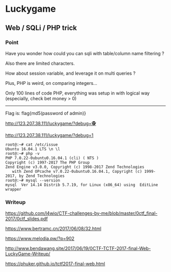 
# Luckygame
## Web / SQLi / PHP trick

### Point

Have you wonder how could you can sqli with table/column name filtering ? 

Also there are limited characters.

How about session variable, and leverage it on multi queries ?

Plus, PHP is weird, on comparing integers...

Only 100 lines of code PHP, everything was setup in with logical way (especially, check bet money > 0) 

---

Flag is: flag{md5(password of admin)}

http://123.207.38.111/luckygame/?debug=🕵

http://123.207.38.111/luckygame/?debug=1

```
root@:~# cat /etc/issue
Ubuntu 16.04.1 LTS \n \l
root@:~# php -v
PHP 7.0.22-0ubuntu0.16.04.1 (cli) ( NTS )
Copyright (c) 1997-2017 The PHP Group
Zend Engine v3.0.0, Copyright (c) 1998-2017 Zend Technologies
   with Zend OPcache v7.0.22-0ubuntu0.16.04.1, Copyright (c) 1999-2017, by Zend Technologies
root@:~# mysql --version
mysql  Ver 14.14 Distrib 5.7.19, for Linux (x86_64) using  EditLine wrapper
```
### Writeup
https://github.com/l4wio/CTF-challenges-by-me/blob/master/0ctf_final-2017/0ctf_slides.pdf

https://www.bertramc.cn/2017/06/08/32.html

https://www.melodia.pw/?p=902

http://www.bendawang.site/2017/06/19/0CTF-TCTF-2017-final-Web-LuckyGame-Writeup/

https://phuker.github.io/tctf2017-final-web.html

